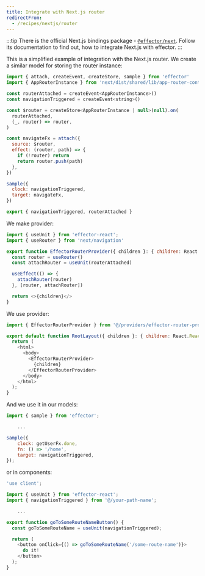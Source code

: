 ```yaml
---
title: Integrate with Next.js router
redirectFrom:
  - /recipes/nextjs/router
---
```


:::tip
There is the official Next.js bindings package - [`@effector/next`](https://github.com/effector/next). Follow its documentation to find out, how to integrate Next.js with effector.
:::

This is a simplified example of integration with the Next.js router.
We create a similar model for storing the router instance:

```js
import { attach, createEvent, createStore, sample } from 'effector'
import { AppRouterInstance } from 'next/dist/shared/lib/app-router-context.shared-runtime'

const routerAttached = createEvent<AppRouterInstance>()
const navigationTriggered = createEvent<string>()

const $router = createStore<AppRouterInstance | null>(null).on(
  routerAttached,
  (_, router) => router,
)

const navigateFx = attach({
  source: $router,
  effect: (router, path) => {
    if (!router) return
    return router.push(path)
  },
})

sample({
  clock: navigationTriggered,
  target: navigateFx,
})

export { navigationTriggered, routerAttached }

```

We make provider:

```js
import { useUnit } from 'effector-react';
import { useRouter } from 'next/navigation'

export function EffectorRouterProvider({ children }: { children: React.ReactNode }) {
  const router = useRouter()
  const attachRouter = useUnit(routerAttached)

  useEffect(() => {
    attachRouter(router)
  }, [router, attachRouter])

  return <>{children}</>
}
```

We use provider:

```js
import { EffectorRouterProvider } from '@/providers/effector-router-provider';

export default function RootLayout({ children }: { children: React.ReactNode }) {
  return (
    <html>
      <body>
        <EffectorRouterProvider>
          {children}
        </EffectorRouterProvider>
      </body>
    </html>
  );
}
```

And we use it in our models:

```js
import { sample } from 'effector';

    ...

sample({
    clock: getUserFx.done,
    fn: () => '/home',
    target: navigationTriggered,
});

```

or in components:

```js
'use client';

import { useUnit } from 'effector-react';
import { navigationTriggered } from '@/your-path-name';

    ...

export function goToSomeRouteNameButton() {
  const goToSomeRouteName = useUnit(navigationTriggered);

  return (
    <button onClick={() => goToSomeRouteName('/some-route-name')}>
      do it!
    </button>
  );
}


```
